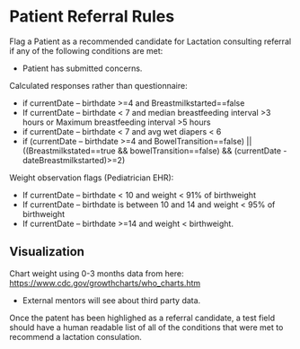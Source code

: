 # Patient Referral Rules

Flag a Patient as a recommended candidate for Lactation consulting referral if any of the following conditions are met:
-	Patient has submitted concerns.

Calculated responses rather than questionnaire:
-	if currentDate – birthdate >=4 and Breastmilkstarted==false 
-	If currentDate – birthdate < 7 and median breastfeeding interval >3 hours or Maximum breastfeeding interval >5 hours 
-	if currentDate – birthdate < 7 and avg wet diapers < 6
-	if (currentDate – birthdate >=4 and BowelTransition==false) || ((Breastmilkstated==true && bowelTransition==false) && (currentDate - dateBreastmilkstarted)>=2) 

Weight observation flags (Pediatrician EHR):
-	If currentDate – birthdate < 10 and weight < 91% of birthweight 
-	If currentDate – birthdate is between 10 and  14  and weight < 95% of birthweight
-	If currentDate – birthdate >=14 and weight < birthweight.


## Visualization
Chart weight using 0-3 months data from here: https://www.cdc.gov/growthcharts/who_charts.htm  
-	External mentors will see about third party data.

Once the patent has been highlighed as a referral candidate, a test field should have a human readable list of all of the conditions that were met to recommend a lactation consulation.

